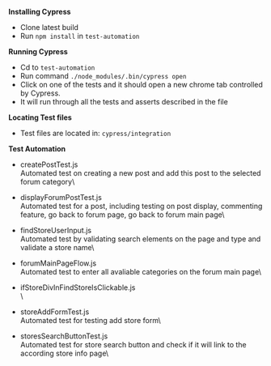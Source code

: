 
**Installing Cypress**



*   Clone latest build
*   Run ```npm install``` in ```test-automation```

**Running Cypress**



*   Cd to ```test-automation```
*   Run command ```./node_modules/.bin/cypress open ```
*   Click on one of the tests and it should open a new chrome tab controlled by Cypress.
*   It will run through all the tests and asserts described in the file


**Locating Test files**



*   Test files are located in:
   ```cypress/integration```


**Test Automation**


*    createPostTest.js\
      Automated test on creating a new post and add this post to the selected forum category\
      
*    displayForumPostTest.js\
      Automated test for a post, including testing on post display, commenting feature, go back to forum page, go back to forum main page\
      
*    findStoreUserInput.js\
      Automated test by validating search elements on the page and type and validate a store name\

*    forumMainPageFlow.js\
      Automated test to enter all avaliable categories on the forum main page\

*    ifStoreDivInFindStoreIsClickable.js\
\

*    storeAddFormTest.js\
      Automated test for testing add store form\

*    storesSearchButtonTest.js\
      Automated test for store search button and check if it will link to the according store info page\

